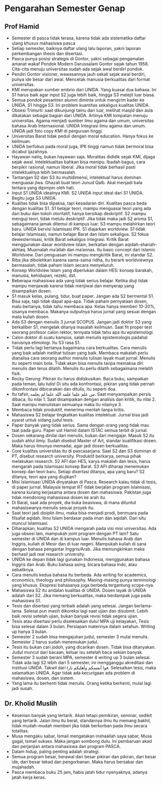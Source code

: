 # Pengarahan Semester Genap
## Prof Hamid
- Semester di pasca tidak terasa, karena tidak ada sistematika daftar ulang khusus mahasiswa pasca
- Setiap semester, baiknya daftar ulang lalu laporan, yakni laporan perkembangan thesis dan disertasi.
- Pasca punya posisi strategis di Gontor, yakni sebagai pengamalan amanat wakaf Pondok Modern Darussalam Gontor sejak tahun 1958. Cita-cita menuju universitas sudah ada sejak awal berdiri pondok.
- Pendiri Gontor visioner, wawasannya jauh sekali sejak awal berdiri, punya ide besar dari awal. Mencetak manusia berkualitas dari format universitas.
- KMI merupakan sumber embrio dari UNIDA. Yang kuasai dua bahasa. Ini S1 harus baik agar input S2 juga lebih baik, hingga S3 melejit luar biasa.
- Semua pondok pesantren alumni diminta untuk mengirim kader ke UNIDA, S1 hingga S3. Ini problem kuantitas sekaligus kualitas UNIDA.
- Obsesi Trimurti: saat dikunjungi tamu dari luar, melihat masjid dan aula dikatakan sebagai bagian dari UNIDA. Artinya KMI lompatan menuju universitas. Agama menjadi sumber ilmu agama dan umum, universitas bahasa Arab Internasional. UNIDA Integrasi ilmu agama dan umum. UNIDA jadi foto copy KMI di perguruan tinggi. 
- Universitas Barat tidak peduli dengan moral education. Hanya fokus ke keilmuan.
- UNIDA berfokus pada moral juga, IPK tinggi namun tidak bermoral bisa dicabut ijazahnya. 
- Hayawan natiq, bukan hayawan saja. Moralitas dididik sejak KMI, dijaga sejak awal. Intelektualitas bahkan bisa menipu. Ibadah bagus, cara berpikir rasional, namun liberal. JIka moral tidak berhasil pasti intelektualnya lebih bermasalah.
- Tantangan S2 dan S3 itu multidimensi, intelektual harus dominan menguasai jiwa. Ghazali buat teori Junud Qalb. Akal menjadi bala tentara yang dipimpin oleh hati. 
- Input S1 UNIDA idealnya KMI. S2 UNIDA input ideal dari S1 UNIDA. Begitu juga S3 UNIDA.
- Kualitas tidak bisa dipaksa, tapi kesadaran diri. Kualitas pasca beda dengan kualitas S1. S1 belajar teori, mampu menguasai teori yang ada dari buku dan tokoh otoritatif, hanya bersikap deskriptif. S2 mampu menguji teori, tidak melulu deskriptif. Jika tidak maka jadi S2 aroma S1, sebagaimana jamak ditemui di kampus luar. S3 mampu melahirkan teori baru. UNIDA bervisi Islamisasi IPK. S1 diajarkan worldview. S1 tidak belajar Islamisasi, namun belajar Barat dan Islam sekaligus. S2 fokus dewesternisasi, kritik Barat sekaligus integrasi. Kritik Barat menggunakan dasar worldview Islam, berkaitan dengan aqidah-shariah-akhlaq. Muamalah ma’allah dan ma’annas. Itu basic concept dari Islamic Worldview. Dari penguasan ini mampu mengkritik Barat, ini standar S2.
- Riba jika dibolehkan karena sama-sama ridha, itu berarti worldviewnya bermasalah, tidak paham Islam secara menyeluruh.
- Konsep Worldview Islam yang diperlukan dalam HES: konsep barakah, manusia, kehidupan, rezeki, dst.
- Beberapa mahasiswa ada yang tidak serius belajar. Ketika diuji tidak mampu menjawab karena tidak menjiwai dan menyerap yang disampaikan dosen. 
- S1 masuk kelas, pulang, tidur, buat paper. Jangan ada S2 bermental S1. Bisa saja, tapi tidak dapat apa-apa. Tidak paham pernyataan dosen, malu bertanya, tidak tahu membaca apa. Kelas hanya memberi 10-20%, sisanya membaca. Makanya outputnya harus jurnal yang sesuai dengan mata kuliah dosen.
- Ada S3 dengan menulis 3 jurnal SCOPUS. Jangan jadi doktor S3 yang berkaliber S1, mengelak ditanya masalah keilmuan. Saat fit proper test seorang profesor calon rektor, ternyata tidak tahu apa itu epistemologi.
- Calon doktor di suatu kampus, salah menulis  epistemologis padahal harusnya etimologi. Itu S3 rasa S1. 
- Tidak perlu lagi bertanya bagaimana cara berkualitas. Cara menulis yang baik adalah melihat tulisan yang baik. Membaca makalah perlu dianalisa cara seorang author menulis tulisan layak muat jurnal. Menulis itu seperti main bola. Tidak akan bisa menulis tanpa memaksa diri menulis dan terus dilatih. Menulis itu perlu dilatih sebagaimana melatih fisik.
- Rocky Gerung: Pikiran itu harus didiskusikan. Baca buku, sampaikan pada teman, lalu tulis! Di situ ada konfrontasi, pikiran yang tidak pernah dikonfrontasi dibicarakan dan ditulis, itu seperti doa.
- Itu tafsir, من علم علما علمه الله علما لم يعلمه. Saat menyampaikan persis dibaca, itu nilai 1. Saat disampaikan dengan analisis dan kritik, itu nilai 2. Saat mampu menuliskan semuanya maka itu nilainya 3. 
- Membaca tidak produktif, menerima mentah tanpa kritis.
- Mahasiswa S2 belajar tingkatkan kualitas intelektual. Jurnal bisa jadi syarat untuk sidang judul tesis.
- Paper banyak yang tidak serius. Sama dengan orang yang tidak mau taat pada guru. Paper ust Hamid dalam ISTAC semua terbit di jurnal. 
- Dosen sekarang dinilai dari menulis, bukan dari mengajar. Masuk S2 itu sudah ahlul ilmiy. Sudah disebut Master of Art, standar kualifikasi dosen. Maka harus ilmunya memadai, agar jadi dosen berkualitas. 
- Core kualitas universitas itu di pascasarjana. Saat S2 dan S3 dominan di PT, disebut research university. Produktif berkarya, semua pihak melakukan research. S2 AFI dan HES, karya makalah dan tesis, harus mengarah pada Islamisasi konsep Barat. S3 AFI diharap menemukan konsep dan teori baru. Setiap disertasi ditanya, apa yang baru? S2 ditanya, teori apa yang diujikan? 
- Misi Islamisasi UNIDA dinyatakan di Pasca. Research kalau tidak di tesis, di paper jurnal. Malaysia tempat IIIT tidak berjalan program Islamisasi, karena kurang kerjasama antara dosen dan mahasiswa. Pakistan juga tidak mendorong mahasiswa dosen ke arah itu. 
- Di Barat, saat ada proyek, dia buka beasiswa, di mana dituntut mahasiswanya menulis sesuai proyek itu. 
- Saat teori jadi disiplin ilmu, maka bisa menjadi prodi, bermuara pada filsafat aqidah. Ilmu Islam berdasar pada iman dan aqidah. Dari situ muncul Islamisasi.
- Diharapkan, kualitas S2 UNIDA mengarah pada visi misi universitas. Ada juga obsesi lain, mampukah joint program dengan PT lain? Satu semester di UNIDA dan di kampus luar. Menulis bahasa Arab dan Inggris, kuliah di Mesir dan di luar negeri. Mampukah kuliah di sana dengan bahasa pengantar Inggris/Arab. Jika memungkinkan maka berhasil jadi real research university. 
- UNIDA ke depan tidak lagi gunakan Indonesia, menggunakan bahasa Inggris dan Arab. Buku bahasa asing, bicara bahasa Indo, atau sebaliknya. 
- Cara menulis kedua bahasa itu berbeda. Ada writing for academics, economics, theology and philosophy. Masing-masing punya terminologi yang khusus. Ekspresi bahasanya juga berbeda tergantung scope-nya. 
- Mahasiswa S2 itu andalan kualitas di UNIDA. Dosen layak di UNIDA adalah dari S2. Jika memang berkualitas, maka berdampak juga pada mahasiswa S1.
- Tesis dan disertasi yang terbaik adalah yang selesai. Jangan berlama-lama. Selesai pun masih dikoreksi lagi saat ujian dan disubmit. Lebih baik revisi setelah ujian, bukan banyak revisi tidak segera ujian. 
- Tesis atau disertasi perlu diselesaikan dulu! MPA uji kelayakan, Tesis bisa selesai dalam 3 bulan. Persiapan materinya dalam setahun. Writing up hanya 3 bulan. 
- Semester 2 sudah bisa mengajukan judul, semester 3 mulai menulis. Semester 2 harus sudah menemukan judul.
- Tesis itu bukan cari jodoh, yang dicarikan dosen. Tidak bisa ditanyakan. Judul muncul dari bacaan, keluar isu setelah baca sekian banyak.
- Semester 3 sudah berani MPA, semester 4 writing up 3 bulan selesai. Tidak ada lagi S2 lebih dari 5 semester, ini mengganggu akreditasi dan institusi UNIDA. Takwil dari قوا أنفسكم وأهليكم نارا. Selesaikan tesis, maka selamatkan UNIDA. Agar tidak ada kecurigaan ada problem di mahasiswa, dosen, dan sistem.
- Yang lama itu berhenti tidak menulis. Orang ketika berhenti, mulai lagi jadi susah.
  
## Dr. Kholid Muslih
- Kesenian banyak yang tertarik. Akan tetapi pemikiran, seminar, sedikit yang tertarik. Jalan ilmu itu berat, standarnya ilmu itu memang bakhil, tidak mudah-mudah memberi jika tidak berkorban pada ilmu secara totalitas.
- Musa mengaku sabar, Ismail mengatakan inshaallah saya sabar, Musa gagal, Ismail sukses. Maka jangan sombong dulu. Ini pembaruan akad dan perjanjian antara mahasiswa dan program PASCA.
- Dalam hidup, paling penting adalah strategi.
- Semua program besar, berawal dari besar pikiran dan pikiran, dari besar ide, dari besar tekad dan pengorbanan. Maka harus bersabar dan mujahadah.
- Pasca membaca buku 25 jam, habis jatah tidur nyenyaknya, adanya jatah kerja keras.